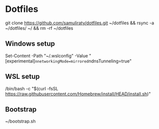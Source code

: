 # Dotfiles

git clone https://github.com/samuliraty/dotfiles.git ~/dotfiles && rsync -a ~/dotfiles/ ~/ && rm -rf ~/dotfiles

## Windows setup
Set-Content -Path "~/.wslconfig" -Value "[experimental]`nnetworkingMode=mirrored`ndnsTunneling=true"

## WSL setup
/bin/bash -c "$(curl -fsSL https://raw.githubusercontent.com/Homebrew/install/HEAD/install.sh)"

## Bootstrap
~/bootstrap.sh
